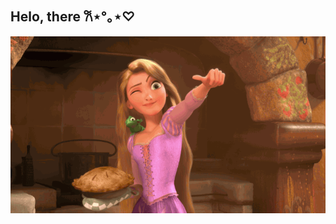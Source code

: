 ## Helo, there 𐙚⋆°｡⋆♡

<!--
**nafisazlmaulida/nafisazlmaulida** is a ✨ _special_ ✨ repository because its `README.md` (this file) appears on your GitHub profile.

Here are some ideas to get you started:

- 🔭 I’m currently working on ...
- 🌱 I’m currently learning ...
- 👯 I’m looking to collaborate on ...
- 🤔 I’m looking for help with ...
- 💬 Ask me about ...
- 📫 How to reach me: ...
- 😄 Pronouns: ...
- ⚡ Fun fact: ...
-->
![ok](media/When%20will%20my%20life%20begin%20(1).gif)